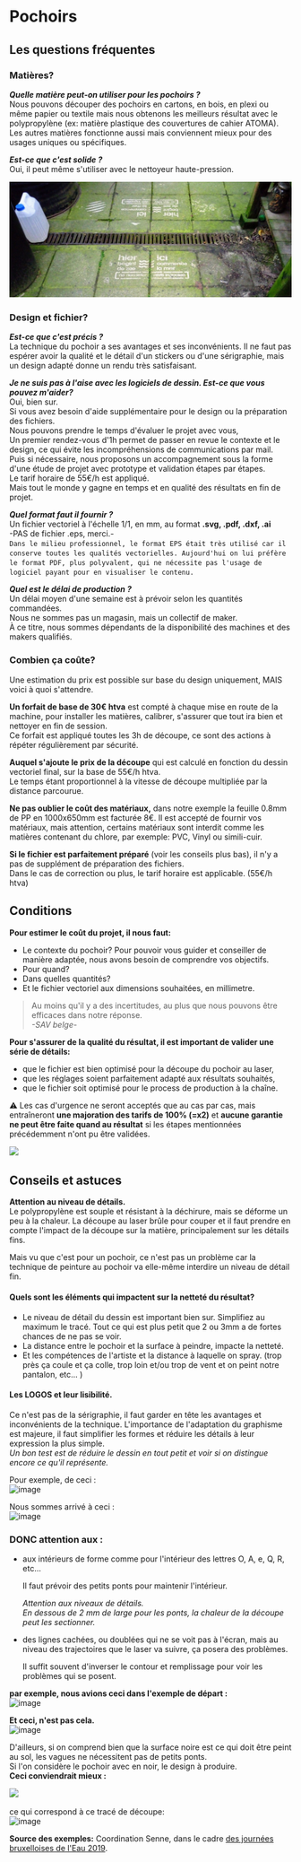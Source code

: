 # Pochoirs

## Les questions fréquentes

### Matières?

_**Quelle matière peut-on utiliser pour les pochoirs ?**_  
Nous pouvons découper des pochoirs en cartons, en bois, en plexi ou même papier ou textile mais nous obtenons les meilleurs résultat avec le polypropylène \(ex: matière plastique des couvertures de cahier ATOMA\).  
Les autres matières fonctionne aussi mais conviennent mieux pour des usages uniques ou spécifiques.

_**Est-ce que c'est solide ?**_  
Oui, il peut même s'utiliser avec le nettoyeur haute-pression.

![](../.gitbook/assets/image%20%282%29.png)

### Design et fichier?

_**Est-ce que c'est précis ?**_  
La technique du pochoir a ses avantages et ses inconvénients. Il ne faut pas espérer avoir la qualité et le détail d'un stickers ou d'une sérigraphie, mais un design adapté donne un rendu très satisfaisant.

_**Je ne suis pas à l'aise avec les logiciels de dessin. Est-ce que vous pouvez m'aider?**_  
Oui, bien sur.  
Si vous avez besoin d'aide supplémentaire pour le design ou la préparation des fichiers.  
Nous pouvons prendre le temps d'évaluer le projet avec vous,  
Un premier rendez-vous d'1h permet de passer en revue le contexte et le design, ce qui évite les incompréhensions de communications par mail.  
Puis si nécessaire, nous proposons un accompagnement sous la forme d'une étude de projet avec prototype et validation étapes par étapes.  
Le tarif horaire de 55€/h est appliqué.  
Mais tout le monde y gagne en temps et en qualité des résultats en fin de projet.

_**Quel format faut il fournir ?**_  
Un fichier vectoriel à l'échelle 1/1, en mm, au format **.svg, .pdf, .dxf, .ai**  
-PAS de fichier .eps, merci.-  
`Dans le milieu professionnel, le format EPS était très utilisé car il conserve toutes les qualités vectorielles. Aujourd'hui on lui préfère le format PDF, plus polyvalent, qui ne nécessite pas l'usage de logiciel payant pour en visualiser le contenu.`

_**Quel est le délai de production ?**_  
Un délai moyen d'une semaine est à prévoir selon les quantités commandées.  
Nous ne sommes pas un magasin, mais un collectif de maker.  
À ce titre, nous sommes dépendants de la disponibilité des machines et des makers qualifiés.

### Combien ça coûte?

Une estimation du prix est possible sur base du design uniquement, MAIS voici à quoi s'attendre.

**Un forfait de base de 30€ htva** est compté à chaque mise en route de la machine, pour installer les matières, calibrer, s'assurer que tout ira bien et nettoyer en fin de session.  
Ce forfait est appliqué toutes les 3h de découpe, ce sont des actions à répéter régulièrement par sécurité.

**Auquel s'ajoute le prix de la découpe** qui est calculé en fonction du dessin vectoriel final, sur la base de 55€/h htva.  
Le temps étant proportionnel à la vitesse de découpe multipliée par la distance parcourue.

**Ne pas oublier le coût des matériaux,** dans notre exemple la feuille 0.8mm de PP en 1000x650mm est facturée 8€. Il est accepté de fournir vos matériaux, mais attention, certains matériaux sont interdit comme les matières contenant du chlore, par exemple: PVC, Vinyl ou simili-cuir.

**Si le fichier est parfaitement préparé** \(voir les conseils plus bas\), il n'y a pas de supplément de préparation des fichiers.  
Dans le cas de correction ou plus, le tarif horaire est applicable. \(55€/h htva\)

## Conditions

**Pour estimer le coût du projet, il nous faut:**

* Le contexte du pochoir? Pour pouvoir vous guider et conseiller de manière adaptée, nous avons besoin de comprendre vos objectifs.  
* Pour quand?
* Dans quelles quantités?
* Et le fichier vectoriel aux dimensions souhaitées, en millimetre.

> Au moins qu'il y a des incertitudes, au plus que nous pouvons être efficaces dans notre réponse.  
> _-SAV belge-_

**Pour s'assurer de la qualité du résultat, il est important de valider une série de détails:**

* que le fichier est bien optimisé pour la découpe du pochoir au laser,
* que les réglages soient parfaitement adapté aux résultats souhaités,
* que le fichier soit optimisé pour le process de production à la chaîne.    

⚠ Les cas d'urgence ne seront acceptés que au cas par cas, mais entraîneront **une majoration des tarifs de 100% \(=x2\)** et **aucune garantie ne peut être faite quand au résultat** si les étapes mentionnées précédemment n'ont pu être validées.

![](https://user-images.githubusercontent.com/12049360/54682572-92bd8f80-4b0f-11e9-8c38-69e4c4ec8231.png)

## Conseils et astuces

**Attention au niveau de détails.**  
Le polypropylène est souple et résistant à la déchirure, mais se déforme un peu à la chaleur. La découpe au laser brûle pour couper et il faut prendre en compte l'impact de la découpe sur la matière, principalement sur les détails fins.

Mais vu que c'est pour un pochoir, ce n'est pas un problème car la technique de peinture au pochoir va elle-même interdire un niveau de détail fin.

#### Quels sont les éléments qui impactent sur la netteté du résultat?

* Le niveau de détail du dessin est important bien sur. Simplifiez au maximum le tracé. Tout ce qui est plus petit que 2 ou 3mm a de fortes chances de ne pas se voir.  
* La distance entre le pochoir et la surface à peindre, impacte la netteté.
* Et les compétences de l'artiste et la distance à laquelle on spray. \(trop près ça coule et ça colle, trop loin et/ou trop de vent et on peint notre pantalon, etc... \)

#### Les LOGOS et leur lisibilité.

Ce n'est pas de la sérigraphie, il faut garder en tête les avantages et inconvénients de la technique. L'importance de l'adaptation du graphisme est majeure, il faut simplifier les formes et réduire les détails à leur expression la plus simple.  
_Un bon test est de réduire le dessin en tout petit et voir si on distingue encore ce qu'il représente._

Pour exemple, de ceci :  
![image](https://user-images.githubusercontent.com/12049360/51742734-e7f29d00-209a-11e9-8b9d-30db3470db96.png)

Nous sommes arrivé à ceci :  
![image](https://user-images.githubusercontent.com/12049360/53415420-80997700-39d1-11e9-8405-2d097015db89.png)

### DONC attention aux :

* aux intérieurs de forme comme pour l'intérieur des lettres O, A, e, Q, R, etc...

  Il faut prévoir des petits ponts pour maintenir l'intérieur.

  _Attention aux niveaux de détails.  
  En dessous de 2 mm de large pour les ponts, la chaleur de la découpe peut les sectionner._

* des lignes cachées, ou doublées qui ne se voit pas à l'écran, mais au niveau des trajectoires que le laser va suivre, ça posera des problèmes.

  Il suffit souvent d'inverser le contour et remplissage pour voir les problèmes qui se posent.

**par exemple, nous avions ceci dans l'exemple de départ :**  
![image](https://user-images.githubusercontent.com/12049360/52291846-a05df200-2973-11e9-9eec-2f542d0301ba.png)

**Et ceci, n'est pas cela.**  
![image](https://user-images.githubusercontent.com/12049360/52291856-a3f17900-2973-11e9-900c-3b97a1118020.png)

D'ailleurs, si on comprend bien que la surface noire est ce qui doit être peint au sol, les vagues ne nécessitent pas de petits ponts.  
Si l'on considère le pochoir avec en noir, le design à produire.  
**Ceci conviendrait mieux :**

![](https://user-images.githubusercontent.com/12049360/52291861-a81d9680-2973-11e9-8499-52308e4cea82.png)

ce qui correspond à ce tracé de découpe:  
![image](https://user-images.githubusercontent.com/12049360/52291868-abb11d80-2973-11e9-9718-6967d8e42e68.png)

**Source des exemples:** Coordination Senne, dans le cadre [des journées bruxelloises de l'Eau 2019](https://www.coordinationsenne.be/mailer/mailer_BRU-Waterdagen-JourneesdelEau_2019/emailbody_FR-NL.htm).

